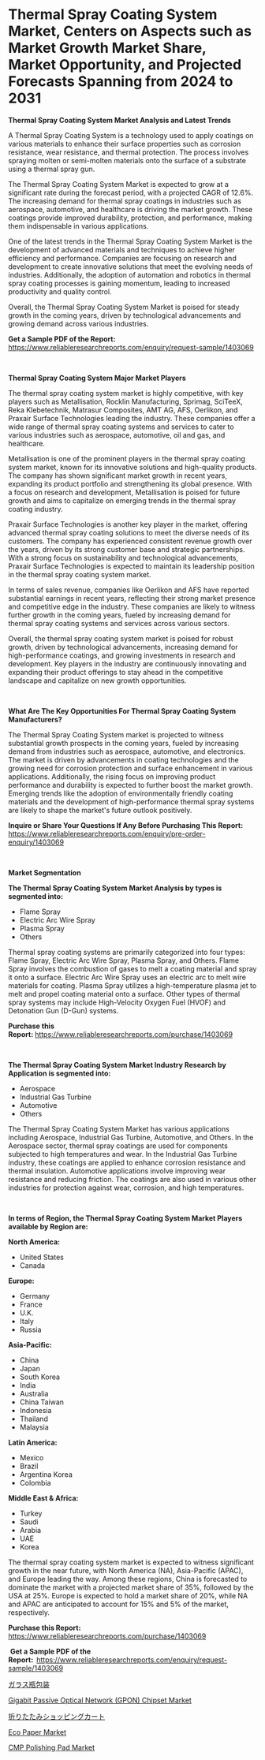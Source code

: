<p><h1>Thermal Spray Coating System Market, Centers on Aspects such as Market Growth Market Share, Market Opportunity, and Projected Forecasts Spanning from 2024 to 2031</h1></p><p><strong>Thermal Spray Coating System Market Analysis and Latest Trends</strong></p>
<p><p>A Thermal Spray Coating System is a technology used to apply coatings on various materials to enhance their surface properties such as corrosion resistance, wear resistance, and thermal protection. The process involves spraying molten or semi-molten materials onto the surface of a substrate using a thermal spray gun.</p><p>The Thermal Spray Coating System Market is expected to grow at a significant rate during the forecast period, with a projected CAGR of 12.6%. The increasing demand for thermal spray coatings in industries such as aerospace, automotive, and healthcare is driving the market growth. These coatings provide improved durability, protection, and performance, making them indispensable in various applications.</p><p>One of the latest trends in the Thermal Spray Coating System Market is the development of advanced materials and techniques to achieve higher efficiency and performance. Companies are focusing on research and development to create innovative solutions that meet the evolving needs of industries. Additionally, the adoption of automation and robotics in thermal spray coating processes is gaining momentum, leading to increased productivity and quality control.</p><p>Overall, the Thermal Spray Coating System Market is poised for steady growth in the coming years, driven by technological advancements and growing demand across various industries.</p></p>
<p><strong>Get a Sample PDF of the Report:&nbsp;</strong> <a href="https://www.reliableresearchreports.com/enquiry/request-sample/1403069">https://www.reliableresearchreports.com/enquiry/request-sample/1403069</a></p>
<p>&nbsp;</p>
<p><strong>Thermal Spray Coating System Major Market Players</strong></p>
<p><p>The thermal spray coating system market is highly competitive, with key players such as Metallisation, Rocklin Manufacturing, Sprimag, SciTeeX, Reka Klebetechnik, Matrasur Composites, AMT AG, AFS, Oerlikon, and Praxair Surface Technologies leading the industry. These companies offer a wide range of thermal spray coating systems and services to cater to various industries such as aerospace, automotive, oil and gas, and healthcare.</p><p>Metallisation is one of the prominent players in the thermal spray coating system market, known for its innovative solutions and high-quality products. The company has shown significant market growth in recent years, expanding its product portfolio and strengthening its global presence. With a focus on research and development, Metallisation is poised for future growth and aims to capitalize on emerging trends in the thermal spray coating industry.</p><p>Praxair Surface Technologies is another key player in the market, offering advanced thermal spray coating solutions to meet the diverse needs of its customers. The company has experienced consistent revenue growth over the years, driven by its strong customer base and strategic partnerships. With a strong focus on sustainability and technological advancements, Praxair Surface Technologies is expected to maintain its leadership position in the thermal spray coating system market.</p><p>In terms of sales revenue, companies like Oerlikon and AFS have reported substantial earnings in recent years, reflecting their strong market presence and competitive edge in the industry. These companies are likely to witness further growth in the coming years, fueled by increasing demand for thermal spray coating systems and services across various sectors.</p><p>Overall, the thermal spray coating system market is poised for robust growth, driven by technological advancements, increasing demand for high-performance coatings, and growing investments in research and development. Key players in the industry are continuously innovating and expanding their product offerings to stay ahead in the competitive landscape and capitalize on new growth opportunities.</p></p>
<p>&nbsp;</p>
<p><strong>What Are The Key Opportunities For Thermal Spray Coating System Manufacturers?</strong></p>
<p><p>The Thermal Spray Coating System market is projected to witness substantial growth prospects in the coming years, fueled by increasing demand from industries such as aerospace, automotive, and electronics. The market is driven by advancements in coating technologies and the growing need for corrosion protection and surface enhancement in various applications. Additionally, the rising focus on improving product performance and durability is expected to further boost the market growth. Emerging trends like the adoption of environmentally friendly coating materials and the development of high-performance thermal spray systems are likely to shape the market's future outlook positively.</p></p>
<p><strong>Inquire or Share Your Questions If Any Before Purchasing This Report:</strong> <a href="https://www.reliableresearchreports.com/enquiry/pre-order-enquiry/1403069">https://www.reliableresearchreports.com/enquiry/pre-order-enquiry/1403069</a></p>
<p>&nbsp;</p>
<p><strong>Market Segmentation</strong></p>
<p><strong>The Thermal Spray Coating System Market Analysis by types is segmented into:</strong></p>
<p><ul><li>Flame Spray</li><li>Electric Arc Wire Spray</li><li>Plasma Spray</li><li>Others</li></ul></p>
<p><p>Thermal spray coating systems are primarily categorized into four types: Flame Spray, Electric Arc Wire Spray, Plasma Spray, and Others. Flame Spray involves the combustion of gases to melt a coating material and spray it onto a surface. Electric Arc Wire Spray uses an electric arc to melt wire materials for coating. Plasma Spray utilizes a high-temperature plasma jet to melt and propel coating material onto a surface. Other types of thermal spray systems may include High-Velocity Oxygen Fuel (HVOF) and Detonation Gun (D-Gun) systems.</p></p>
<p><strong>Purchase this Report:&nbsp;</strong><a href="https://www.reliableresearchreports.com/purchase/1403069">https://www.reliableresearchreports.com/purchase/1403069</a></p>
<p>&nbsp;</p>
<p><strong>The Thermal Spray Coating System Market Industry Research by Application is segmented into:</strong></p>
<p><ul><li>Aerospace</li><li>Industrial Gas Turbine</li><li>Automotive</li><li>Others</li></ul></p>
<p><p>The Thermal Spray Coating System Market has various applications including Aerospace, Industrial Gas Turbine, Automotive, and Others. In the Aerospace sector, thermal spray coatings are used for components subjected to high temperatures and wear. In the Industrial Gas Turbine industry, these coatings are applied to enhance corrosion resistance and thermal insulation. Automotive applications involve improving wear resistance and reducing friction. The coatings are also used in various other industries for protection against wear, corrosion, and high temperatures.</p></p>
<p>&nbsp;</p>
<p><strong>In terms of Region, the Thermal Spray Coating System Market Players available by Region are:</strong></p>
<p>
    <p> <strong> North America: </strong>
        <ul>
            <li>United States</li>
            <li>Canada</li>
        </ul>
        </p> 
    <p> <strong> Europe: </strong>
        <ul>
            <li>Germany</li>
            <li>France</li>
            <li>U.K.</li>
            <li>Italy</li>
            <li>Russia</li>
        </ul>
        </p> 
    <p> <strong> Asia-Pacific: </strong>
        <ul>
            <li>China</li>
            <li>Japan</li>
            <li>South Korea</li>
            <li>India</li>
            <li>Australia</li>
            <li>China Taiwan</li>
            <li>Indonesia</li>
            <li>Thailand</li>
            <li>Malaysia</li>
        </ul>
        </p> 
    <p> <strong> Latin America: </strong>
        <ul>
            <li>Mexico</li>
            <li>Brazil</li>
            <li>Argentina Korea</li>
            <li>Colombia</li>
        </ul>
        </p> 
    <p> <strong> Middle East & Africa: </strong>
        <ul>
            <li>Turkey</li>
            <li>Saudi</li>
            <li>Arabia</li>
            <li>UAE</li>
            <li>Korea</li>
        </ul>
    </p>
    </p>
<p><p>The thermal spray coating system market is expected to witness significant growth in the near future, with North America (NA), Asia-Pacific (APAC), and Europe leading the way. Among these regions, China is forecasted to dominate the market with a projected market share of 35%, followed by the USA at 25%. Europe is expected to hold a market share of 20%, while NA and APAC are anticipated to account for 15% and 5% of the market, respectively.</p></p>
<p><strong>Purchase this Report: </strong><a href="https://www.reliableresearchreports.com/purchase/1403069">https://www.reliableresearchreports.com/purchase/1403069</a></p>
<p>&nbsp;<strong>Get a Sample PDF of the Report:&nbsp;&nbsp;</strong><a href="https://www.reliableresearchreports.com/enquiry/request-sample/1403069">https://www.reliableresearchreports.com/enquiry/request-sample/1403069</a></p>
<p><strong></strong></p>
<p><p><a href="https://medium.com/@dx0328/%E3%82%AC%E3%83%A9%E3%82%B9%E3%83%9C%E3%83%88%E3%83%AB%E3%81%AE%E3%83%91%E3%83%83%E3%82%B1%E3%83%BC%E3%82%B8%E5%B8%82%E5%A0%B4%E3%81%AF-%E5%B8%82%E5%A0%B4%E3%82%B7%E3%82%A7%E3%82%A2-%E5%B8%82%E5%A0%B4%E5%8B%95%E5%90%91-%E5%B8%82%E5%A0%B4%E6%88%90%E9%95%B7%E3%81%AB%E9%96%A2%E3%81%99%E3%82%8B%E6%83%85%E5%A0%B1%E3%82%92%E6%8F%90%E4%BE%9B%E3%81%97%E3%81%BE%E3%81%99-8d78fe8fbcc0">ガラス瓶包装</a></p><p><a href="https://funky-papaya-cf4.notion.site/Gigabit-Passive-Optical-Network-GPON-Chipset-Market-Research-Report-Forecasted-for-Period-from-202-92fe3044ff464bde8d9ec52e86718941">Gigabit Passive Optical Network (GPON) Chipset Market</a></p><p><a href="https://medium.com/@dx0328/%E5%B8%82%E5%A0%B4%E3%83%A1%E3%83%88%E3%83%AA%E3%82%AF%E3%82%B9%E3%82%92%E3%83%87%E3%82%B3%E3%83%BC%E3%83%89%E3%81%99%E3%82%8B-%E5%B8%82%E5%A0%B4%E3%82%B7%E3%82%A7%E3%82%A2-%E3%83%88%E3%83%AC%E3%83%B3%E3%83%89-%E6%88%90%E9%95%B7%E3%83%91%E3%82%BF%E3%83%BC%E3%83%B3%E3%81%AE%E6%8A%98%E3%82%8A%E3%81%9F%E3%81%9F%E3%81%BF%E3%82%B7%E3%83%A7%E3%83%83%E3%83%94%E3%83%B3%E3%82%B0%E3%82%AB%E3%83%BC%E3%83%88-6b59270abf83">折りたたみショッピングカート</a></p><p><a href="https://view.publitas.com/reportprime-1/eco-paper-market-analysis-examines-its-scope-on-growth-opportunities-and-forecasted-trends-spanning-from-2024-to-2031/">Eco Paper Market</a></p><p><a href="https://picayune-night-cbd.notion.site/CMP-Polishing-Pad-Market-Provides-Detailed-Segmentation-of-this-Market-based-on-Type-Application-a-c73819f2afb14cd29902d845552e0142">CMP Polishing Pad Market</a></p></p>